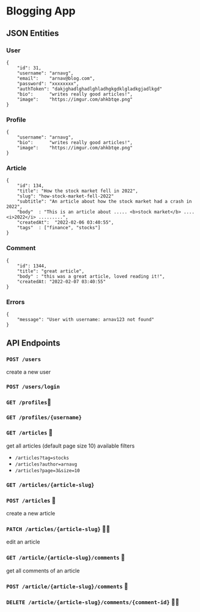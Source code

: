 # Blogging App 

## JSON Entities

### User 

    {
	    "id": 31,
	    "username": "arnavg",
	    "email":	"arnav@blog.com",
	    "password": "xxxxxxxx",
	    "authToken": "dakjghadlghadlghladhgkgdklgladkgjadlkgd"
	    "bio": 		"writes really good articles!",
	    "image":	"https://imgur.com/ahkbtqe.png"
    }

### Profile 

    {
	    "username": "arnavg",
	    "bio": 		"writes really good articles!",
	    "image":	"https://imgur.com/ahkbtqe.png"
    }

### Article 

    {
	    "id": 134,
	    "title": "How the stock market fell in 2022",
	    "slug": "how-stock-market-fell-2022"
	    "subtitle": "An article about how the stock market had a crash in 2022",
	    "body"	: "This is an article about ..... <b>stock market</b> .... <i>2022</i> .........",
	    "createdAt":  "2022-02-06 03:40:55",
	    "tags"	: ["finance", "stocks"]
    }
	  

### Comment 

    {
	    "id": 1344,
	    "title": "great article",
	    "body" : "this was a great article, loved reading it!",
	    "createdAt: "2022-02-07 03:40:55"
    }

### Errors 
```
{
    "message": "User with username: arnav123 not found"
}
```

## API Endpoints 

### `POST /users` 
create a new user 

### `POST /users/login` 

### `GET /profiles`📄

### `GET /profiles/{username}` 


### `GET /articles` 📄
get all articles (default page size 10)
available filters 

- `/articles?tag=stocks`
- `/articles?author=arnavg`
- `/articles?page=3&size=10`

### `GET /articles/{article-slug}`

### `POST /articles` 🔐
create a new article 

### `PATCH /articles/{article-slug}` 🔐👤
edit an article 


### `GET /article/{article-slug}/comments` 📄 
get all comments of an article 

### `POST /article/{article-slug}/comments` 🔐

### `DELETE /article/{article-slug}/comments/{comment-id}` 🔐👤


